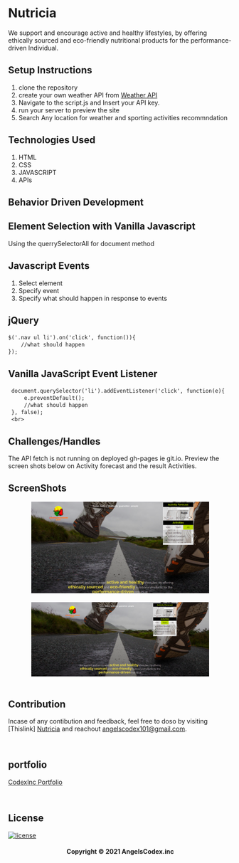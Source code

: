 # Nutricia
We support and encourage active and healthy lifestyles, by offering ethically sourced and eco-friendly nutritional products for the performance-driven Individual.



##  Setup Instructions
1. clone the repository
2. create your own weather API from 
<a href="http://api.openweathermap.org" target="_blank">Weather API</a>
3. Navigate to the script.js and Insert your API key.
4. run your server to preview the site
5. Search Any location for weather and sporting activities recommndation 

            
## Technologies Used
1. HTML
2. CSS 
3. JAVASCRIPT
4. APIs

            
## Behavior Driven Development

##  Element Selection with Vanilla Javascript

Using the querrySelectorAll for document method

## Javascript Events
 1. Select element
 2. Specify event
 3. Specify what should happen in response to events

## jQuery
    $('.nav ul li').on('click', function()){
        //what should happen
    });
## Vanilla JavaScript Event Listener
     document.querySelector('li').addEventListener('click', function(e){
         e.preventDefault();
         //what should happen
     }, false);
     <br>
## Challenges/Handles
The API fetch is not running on deployed gh-pages ie git.io. Preview the screen shots below on Activity forecast and the result Activities. 
## ScreenShots

<div align="center">
    <img src="/images/shots/Activities.png" width="400px"</img> 
</div>

  <br/>
<div align="center">
    <img src="/images/shots/ActivityForecast.png" width="400px"</img> 
</div>

<br/>

## Contribution
Incase of any contibution and feedback, feel free to doso by visiting [Thislink] <a href="https://angels101.github.io/Nutricia/" target="_blank">Nutricia</a> and reachout angelscodex101@gmail.com.

            
<br/>

## portfolio
 
<a href="https://agitated-hamilton-881922.netlify.app/" target="_blank">CodexInc Portfolio</a>

<br/>

## License
  [![license](https://img.shields.io/github/license/DAVFoundation/captain-n3m0.svg?style=flat-square)](https://github.com/DAVFoundation/captain-n3m0/blob/master/LICENSE)

 <div align="center"><h4>Copyright © 2021 AngelsCodex.inc</h4></div>
<br/> 



